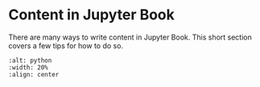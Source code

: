 Content in Jupyter Book
=======================

There are many ways to write content in Jupyter Book. This short section
covers a few tips for how to do so.

```{image} ../assets/fig/python.png
:alt: python
:width: 20%
:align: center
```